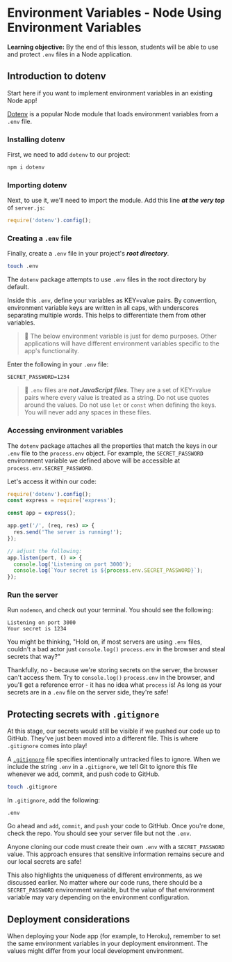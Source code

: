<h1>
  <span class="headline">Environment Variables - Node</span>
  <span class="subhead">Using Environment Variables</span>
</h1>

**Learning objective:** By the end of this lesson, students will be able to use and protect `.env` files in a Node application.

## Introduction to dotenv

Start here if you want to implement environment variables in an existing Node app!

[Dotenv](https://www.npmjs.com/package/dotenv) is a popular Node module that loads environment variables from a `.env` file.

### Installing dotenv

First, we need to add `dotenv` to our project:

```bash
npm i dotenv
```

### Importing dotenv

Next, to use it, we'll need to import the module. Add this line ***at the very top*** of `server.js`:

```javascript
require('dotenv').config();
```

### Creating a `.env` file

Finally, create a `.env` file in your project's ***root directory***.

```bash
touch .env
```

The `dotenv` package attempts to use `.env` files in the root directory by default.

Inside this `.env`, define your variables as KEY=value pairs. By convention, environment variable keys are written in all caps, with underscores separating multiple words. This helps to differentiate them from other variables.

> 🧠 The below environment variable is just for demo purposes. Other applications will have different environment variables specific to the app's functionality.

Enter the following in your `.env` file:

```plaintext
SECRET_PASSWORD=1234
```

> 🚨 `.env` files are ***not JavaScript files***. They are a set of KEY=value pairs where every value is treated as a string. Do not use quotes around the values. Do not use `let` or `const` when defining the keys. You will never add any spaces in these files.

### Accessing environment variables

The `dotenv` package attaches all the properties that match the keys in our `.env` file to the `process.env` object. For example, the `SECRET_PASSWORD` environment variable we defined above will be accessible at `process.env.SECRET_PASSWORD`.

Let's access it within our code:

```javascript
require('dotenv').config();
const express = require('express');

const app = express();

app.get('/', (req, res) => {
  res.send('The server is running!');
});

// adjust the following:
app.listen(port, () => {
  console.log('Listening on port 3000');
  console.log(`Your secret is ${process.env.SECRET_PASSWORD}`);
});
```

### Run the server

Run `nodemon`, and check out your terminal. You should see the following:

```plaintext
Listening on port 3000
Your secret is 1234
```

You might be thinking, "Hold on, if most servers are using `.env` files, couldn't a bad actor just `console.log()` `process.env` in the browser and steal secrets that way?"

Thankfully, no - because we're storing secrets on the server, the browser can't access them. Try to `console.log()` `process.env` in the browser, and you'll get a reference error - it has no idea what `process` is! As long as your secrets are in a `.env` file on the server side, they're safe!

## Protecting secrets with `.gitignore`

At this stage, our secrets would still be visible if we pushed our code up to GitHub. They've just been moved into a different file. This is where `.gitignore` comes into play!

A [`.gitignore`](https://git-scm.com/docs/gitignore) file specifies intentionally untracked files to ignore. When we include the string `.env` in a `.gitignore`, we tell Git to ignore this file whenever we add, commit, and push code to GitHub.

```bash
touch .gitignore
```

In `.gitignore`, add the following:

```plaintext
.env
```

Go ahead and `add`, `commit`, and `push` your code to GitHub. Once you're done, check the repo. You should see your server file but not the `.env`.

Anyone cloning our code must create their own `.env` with a `SECRET_PASSWORD` value. This approach ensures that sensitive information remains secure and our local secrets are safe!

This also highlights the uniqueness of different environments, as we discussed earlier. No matter where our code runs, there should be a `SECRET_PASSWORD` environment variable, but the value of that environment variable may vary depending on the environment configuration.

## Deployment considerations

When deploying your Node app (for example, to Heroku), remember to set the same environment variables in your deployment environment. The values might differ from your local development environment.
